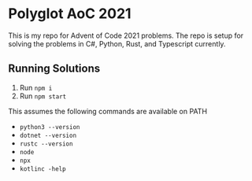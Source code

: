 # Polyglot AoC 2021

This is my repo for Advent of Code 2021 problems. The repo is setup for solving the problems in C#, Python, Rust, and Typescript currently.

## Running Solutions

1. Run `npm i` 
2. Run `npm start`

This assumes the following commands are available on PATH
- `python3 --version`
- `dotnet --version`
- `rustc --version`
- `node`
- `npx`
- `kotlinc -help`